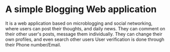 # A simple Blogging Web application
It is a web application based on microblogging and social networking, where users can post their thoughts, and daily news. They can comment on their other user's posts, message them individually.
They can change their own profiles, and even search other users
User verification is done through their Phone number/Email.

